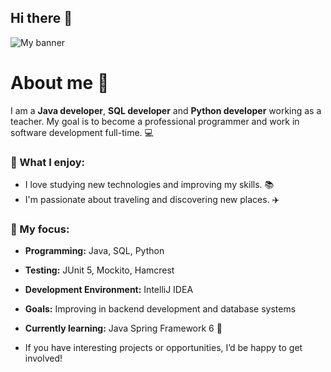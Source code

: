 ## Hi there 👋

![My banner](https://github.com/JirCer/My_pictures/blob/master/src/main/java/Pictures/my_designe.jpg)

# About me 👋 

I am a **Java developer**, **SQL developer** and **Python developer** working as a teacher. 
My goal is to become a professional programmer and work in software development full-time. 💻 

### 🧠 What I enjoy:
- I love studying new technologies and improving my skills. 📚 
- I'm passionate about traveling and discovering new places. ✈️ 

### 🌟 My focus:
- **Programming:** Java, SQL, Python 
- **Testing:** JUnit 5, Mockito, Hamcrest
- **Development Environment:** IntelliJ IDEA 
- **Goals:** Improving in backend development and database systems 
- **Currently learning:** Java Spring Framework 6 🌱
  
- If you have interesting projects or opportunities, I’d be happy to get involved! 

